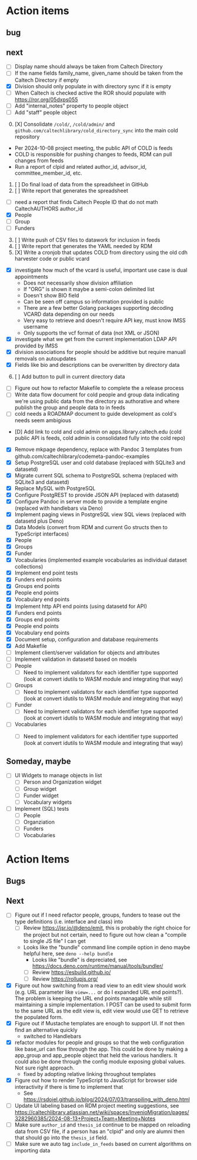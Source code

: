 
Action items
============

bug
---


next
----

- [ ] Display name should always be taken from Caltech Directory
- [ ] If the name fields family_name, given_name should be taken from the Caltech Directory if empty
- [X] Division should only populate in with directory sync if it is empty
- [ ] When Caltech is checked active the ROR should populate with https://ror.org/05dxps055
- [ ] Add "internal_notes" property to people object
- [ ] Add "staff" people object
0. [X] Consolidate `/cold/`, `/cold/admin/` and `github.com/caltechlibrary/cold_directory_sync` into the main cold repository
  - Per 2024-10-08 project meeting, the public API of COLD is feeds
  - COLD is responsible for pushing changes to feeds, RDM can pull changes from feeds
  - Run a report of clpid and related author_id, advisor_id, committee_member_id, etc.
1. [ ] Do final load of data from the spreadsheet in GitHub
2. [ ] Write report that generates the spreadsheet
  - [ ] need a report that finds Caltech People ID that do not math CaltechAUTHORS author_id
  - [X] People
  - [ ] Group
  - [ ] Funders
3. [ ] Write push of CSV files to datawork for inclusion in feeds
4. [ ] Write report that generates the YAML needed by RDM
5. [X] Write a cronjob that updates COLD from directory using the old cdh harvester code or public vcard
  - [X] investigate how much of the vcard is useful, important use case is dual appointments
    - Does not necessarily show division affiliation
    - If "ORG" is shown it maybe a semi-colon delimited list
    - Doesn't show BIO field
    - Can be seen off campus so information provided is public
    - There are a few better Golang packages supporting decoding VCARD data depending on our needs
    - Very easy to retrieve and doesn't require API key, must know IMSS username
    - Only supports the vcf format of data (not XML or JSON)
  - [X] investigate what we get from the current implementation LDAP API provided by IMSS
  - [X] division associations for people should be additive but require manuall removals on autoupdates
  - [X] Fields like bio and descriptions can be overwritten by directory data
6. [ ] Add button to pull in current directory data

- [ ] Figure out how to refactor Makefile to complete the a release process
- [ ] Write data flow document for cold people and group data indicating we're using public data from the directory as authorative and where publish the group and people data to in feeds
- [ ] cold needs a ROADMAP document to guide development as cold's needs seem ambigious
- [D] Add link to cold and cold admin on apps.library.caltech.edu (cold public API is feeds, cold admin is consolidated fully into the cold repo)
- [x] Remove mkpage dependency, replace with Pandoc 3 templates from github.com/caltechlibrary/codemeta-pandoc-examples
- [X] Setup PostgreSQL user and cold database (replaced with SQLite3 and datasetd)
- [X] Migrate current SQL schema to PostgreSQL schema (replaced with SQLite3 and datasetd)
- [X] Replace MySQL with PostgreSQL
- [X] Configure PostgREST to provide JSON API (replaced with datasetd)
- [X] Configure Pandoc in server mode to provide a template engine (replaced with handlebars via Deno)
- [X] Implement paging views in PostgreSQL view SQL views (replaced with datasetd plus Deno)
- [X] Data Models (convert from RDM and current Go structs then to TypeScript interfaces)
 - [X] People
 - [X] Groups
 - [X] Funder
 - [X] Vocabularies (implemented example vocabularies as individual dataset collections)
- [X] Implement end point tests
 - [X] Funders end points
 - [X] Groups end points
 - [X] People end points
 - [X] Vocabulary end points
- [X] Implement http API end points (using datasetd for API)
 - [X] Funders end points
 - [X] Groups end points
 - [X] People end points
 - [X] Vocabulary end points
- [X] Document setup, configuration and database requirements
- [X] Add Makefile
- [ ] Implement client/server validation for objects and attributes
 - [ ] Implement validation in datasetd based on models
 - [ ] People
   - [ ] Need to implement validators for each identifier type supported (look at convert idutils to WASM module and integrating that way)
 - [ ] Groups
   - [ ] Need to implement validators for each identifier type supported (look at convert idutils to WASM module and integrating that way)
 - [ ] Funder
   - [ ] Need to implement validators for each identifier type supported (look at convert idutils to WASM module and integrating that way)
 - [ ] Vocabularies
   - [ ] Need to implement validators for each identifier type supported (look at convert idutils to WASM module and integrating that way)


Someday, maybe
--------------

- [ ] UI Widgets to manage objects in list
  - [ ] Person and Organization widget
  - [ ] Group widget
  - [ ] Funder widget
  - [ ] Vocabulary widgets
- [ ] Implement (SQL) tests
  - [ ] People
  - [ ] Organziation
  - [ ] Funders
  - [ ] Vocabularies

# Action Items

## Bugs

## Next

- [ ] Figure out if I need refactor people, groups, funders to tease out the type definitions (i.e. interface and class) into 
  - [ ] Review https://jsr.io/@deno/emit, this is probably the right choice for the project but not certain, need to figure out how clean a "compile to single JS file" I can get
  - Looks like the "bundle" command line compile option in deno maybe helpful here, see `deno --help bundle`
    - Looks like "bundle" is depreciated, see https://docs.deno.com/runtime/manual/tools/bundler/
    - [ ] Review https://esbuild.github.io/
    - [ ] Review https://rollupjs.org/
- [X] Figure out how switching from a read view to an edit view should work (e.g. URL parameter like `view=...` or do I expanded URL end points?). The problem is keeping the URL end points managable while still maintaining a simple implementation. I POST can be used to submit form to the same URL as the edit view is, edit view would use GET to retrieve the populated form. 
- [X] Figure out if Mustache templates are enough to support UI. If not then find an alternative quickly
    - switched to Handlebars
- [X] refactor modules for people and groups so that the web configuration like base\_url can flow through the app. This could be done by making a app\_group and app\_people object that held the various handlers. It could also be done through the config module exposing global values. Not sure right approach.
  - fixed by adopting relative linking throughout templates
- [X] Figure out how to render TypeScript to JavaScript for browser side interactivity if there is time to implement that
    - See https://rsdoiel.github.io/blog/2024/07/03/transpiling_with_deno.html
- [ ] Update UI labeling based on RDM project meeting suggestions, see https://caltechlibrary.atlassian.net/wiki/spaces/InvenioMigration/pages/3282960385/2024-08-13+Project+Team+Meeting+Notes
- [ ] Make sure `author_id` and `thesis_id` continue to be mapped on reloading data from CSV file, if a person has an "clpid" and only are alumni then that should go into the `thesis_id` field.
- [ ] Make sure we auto tag `include_in_feeds` based on current algorithms on importing data
